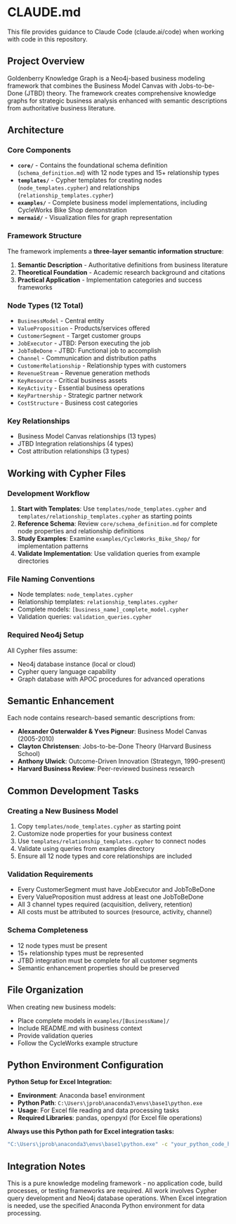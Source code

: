 # CLAUDE.md

This file provides guidance to Claude Code (claude.ai/code) when working with code in this repository.

## Project Overview

Goldenberry Knowledge Graph is a Neo4j-based business modeling framework that combines the Business Model Canvas with Jobs-to-be-Done (JTBD) theory. The framework creates comprehensive knowledge graphs for strategic business analysis enhanced with semantic descriptions from authoritative business literature.

## Architecture

### Core Components

- **`core/`** - Contains the foundational schema definition (`schema_definition.md`) with 12 node types and 15+ relationship types
- **`templates/`** - Cypher templates for creating nodes (`node_templates.cypher`) and relationships (`relationship_templates.cypher`)
- **`examples/`** - Complete business model implementations, including CycleWorks Bike Shop demonstration
- **`mermaid/`** - Visualization files for graph representation

### Framework Structure

The framework implements a **three-layer semantic information structure**:
1. **Semantic Description** - Authoritative definitions from business literature
2. **Theoretical Foundation** - Academic research background and citations
3. **Practical Application** - Implementation categories and success frameworks

### Node Types (12 Total)
- `BusinessModel` - Central entity
- `ValueProposition` - Products/services offered
- `CustomerSegment` - Target customer groups
- `JobExecutor` - JTBD: Person executing the job
- `JobToBeDone` - JTBD: Functional job to accomplish
- `Channel` - Communication and distribution paths
- `CustomerRelationship` - Relationship types with customers
- `RevenueStream` - Revenue generation methods
- `KeyResource` - Critical business assets
- `KeyActivity` - Essential business operations
- `KeyPartnership` - Strategic partner network
- `CostStructure` - Business cost categories

### Key Relationships
- Business Model Canvas relationships (13 types)
- JTBD Integration relationships (4 types)
- Cost attribution relationships (3 types)

## Working with Cypher Files

### Development Workflow

1. **Start with Templates**: Use `templates/node_templates.cypher` and `templates/relationship_templates.cypher` as starting points
2. **Reference Schema**: Review `core/schema_definition.md` for complete node properties and relationship definitions
3. **Study Examples**: Examine `examples/CycleWorks_Bike_Shop/` for implementation patterns
4. **Validate Implementation**: Use validation queries from example directories

### File Naming Conventions

- Node templates: `node_templates.cypher`
- Relationship templates: `relationship_templates.cypher`
- Complete models: `[business_name]_complete_model.cypher`
- Validation queries: `validation_queries.cypher`

### Required Neo4j Setup

All Cypher files assume:
- Neo4j database instance (local or cloud)
- Cypher query language capability
- Graph database with APOC procedures for advanced operations

## Semantic Enhancement

Each node contains research-based semantic descriptions from:
- **Alexander Osterwalder & Yves Pigneur**: Business Model Canvas (2005-2010)
- **Clayton Christensen**: Jobs-to-be-Done Theory (Harvard Business School)
- **Anthony Ulwick**: Outcome-Driven Innovation (Strategyn, 1990-present)
- **Harvard Business Review**: Peer-reviewed business research

## Common Development Tasks

### Creating a New Business Model

1. Copy `templates/node_templates.cypher` as starting point
2. Customize node properties for your business context
3. Use `templates/relationship_templates.cypher` to connect nodes
4. Validate using queries from examples directory
5. Ensure all 12 node types and core relationships are included

### Validation Requirements

- Every CustomerSegment must have JobExecutor and JobToBeDone
- Every ValueProposition must address at least one JobToBeDone
- All 3 channel types required (acquisition, delivery, retention)
- All costs must be attributed to sources (resource, activity, channel)

### Schema Completeness

- 12 node types must be present
- 15+ relationship types must be represented
- JTBD integration must be complete for all customer segments
- Semantic enhancement properties should be preserved

## File Organization

When creating new business models:
- Place complete models in `examples/[BusinessName]/`
- Include README.md with business context
- Provide validation queries
- Follow the CycleWorks example structure

## Python Environment Configuration

**Python Setup for Excel Integration:**
- **Environment**: Anaconda base1 environment
- **Python Path**: `C:\Users\jprob\anaconda3\envs\base1\python.exe`
- **Usage**: For Excel file reading and data processing tasks
- **Required Libraries**: pandas, openpyxl (for Excel file operations)

**Always use this Python path for Excel integration tasks:**
```bash
"C:\Users\jprob\anaconda3\envs\base1\python.exe" -c "your_python_code_here"
```

## Integration Notes

This is a pure knowledge modeling framework - no application code, build processes, or testing frameworks are required. All work involves Cypher query development and Neo4j database operations. When Excel integration is needed, use the specified Anaconda Python environment for data processing.